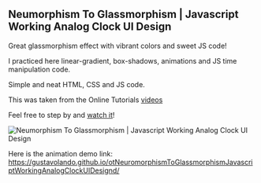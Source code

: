 ## Neumorphism To Glassmorphism | Javascript Working Analog Clock UI Design

Great glassmorphism effect with vibrant colors and sweet JS code!

I practiced here linear-gradient, box-shadows, animations and JS time manipulation code.

Simple and neat HTML, CSS and JS code.

This was taken from the Online Tutorials [videos](https://www.youtube.com/watch?v=Li2apfUzKeE)

Feel free to step by and [watch it](https://gustavolando.github.io/otNeuromorphismToGlassmorphismJavascriptWorkingAnalogClockUIDesignd/)!

![Neumorphism To Glassmorphism | Javascript Working Analog Clock UI Design](https://gustavolando.github.io/otNeuromorphismToGlassmorphismJavascriptWorkingAnalogClockUIDesignd/Javascript%20Working%20Analog%20Clock%20UI%20Design.png)

Here is the animation demo link:  https://gustavolando.github.io/otNeuromorphismToGlassmorphismJavascriptWorkingAnalogClockUIDesignd/